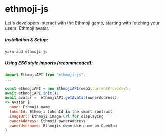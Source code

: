 # ethmoji-js

Let's developers interact with the Ethmoji game, starting with fetching your users' Ethmoji avatar.

##### Installation & Setup:

```
yarn add ethmoji-js
```

##### Using ES6 style imports (recommended):

```javascript
import EthmojiAPI from "ethmoji-js";
...

const ethmojiAPI = new EthmojiAPI(web3.currentProvider);
await ethmojiAPI.init();
await avatar =  ethmojiAPI.getAvatar(ownerAddress);
=> Avatar {
  name: Ethmoji name
  tokenId: Ethmoji tokenId in the smart contract
  imageUrl: Ethmoji image url for displaying
  ownerAddress: Ethmoji ownerAddress
  ownerUsername: Ethmojis ownerUsername on OpenSea
}
```
